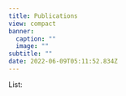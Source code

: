 ```yaml
---
title: Publications
view: compact
banner:
  caption: ""
  image: ""
subtitle: ""
date: 2022-06-09T05:11:52.834Z
---
```

List: